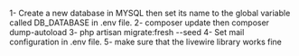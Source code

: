 1- Create a new database in MYSQL then set its name to the global variable called DB_DATABASE in .env file.
2- composer update then composer dump-autoload
3- php artisan migrate:fresh --seed
4- Set mail configuration in .env file.
5- make sure that the livewire library works fine
